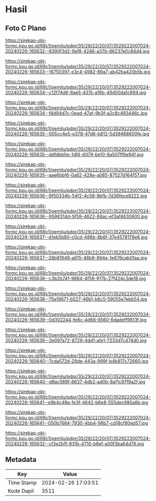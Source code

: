 # Hasil

## Foto C Plano

https://sirekap-obj-formc.kpu.go.id/68c1/pemilu/pdpr/35/29/22/20/07/3529222007024-20240226-165632--8390f3d2-9af8-4246-a37b-86237e0c84d4.jpg

https://sirekap-obj-formc.kpu.go.id/68c1/pemilu/pdpr/35/29/22/20/07/3529222007024-20240226-165633--16750397-e3c4-4982-89a7-ab42ba420b5b.jpg

https://sirekap-obj-formc.kpu.go.id/68c1/pemilu/pdpr/35/29/22/20/07/3529222007024-20240226-165634--c12f74d6-6ae5-4315-a16b-49d00da1c694.jpg

https://sirekap-obj-formc.kpu.go.id/68c1/pemilu/pdpr/35/29/22/20/07/3529222007024-20240226-165634--f4d94d7c-0ead-47af-9b3f-a2c8c493446c.jpg

https://sirekap-obj-formc.kpu.go.id/68c1/pemilu/pdpr/35/29/22/20/07/3529222007024-20240226-165635--005cc4e5-e378-47d6-b812-5d39468600fe.jpg

https://sirekap-obj-formc.kpu.go.id/68c1/pemilu/pdpr/35/29/22/20/07/3529222007024-20240226-165635--ddfdbb0e-1df4-4079-be10-8a507ff6e94f.jpg

https://sirekap-obj-formc.kpu.go.id/68c1/pemilu/pdpr/35/29/22/20/07/3529222007024-20240226-165635--aae6bbf6-0a62-428e-a085-87527d164f57.jpg

https://sirekap-obj-formc.kpu.go.id/68c1/pemilu/pdpr/35/29/22/20/07/3529222007024-20240226-165636--9f50334b-54f2-4c58-9bfb-7d36fece8222.jpg

https://sirekap-obj-formc.kpu.go.id/68c1/pemilu/pdpr/35/29/22/20/07/3529222007024-20240226-165636--9598314d-5f59-4622-88ac-ef3af4630600.jpg

https://sirekap-obj-formc.kpu.go.id/68c1/pemilu/pdpr/35/29/22/20/07/3529222007024-20240226-165637--d1eb5b90-c0cd-486b-8b6f-37e4578179e6.jpg

https://sirekap-obj-formc.kpu.go.id/68c1/pemilu/pdpr/35/29/22/20/07/3529222007024-20240226-165637--28b81849-a615-48b8-894e-1e676cab0faa.jpg

https://sirekap-obj-formc.kpu.go.id/68c1/pemilu/pdpr/35/29/22/20/07/3529222007024-20240226-165638--c3b2b741-9664-4f58-917b-27f424c3de18.jpg

https://sirekap-obj-formc.kpu.go.id/68c1/pemilu/pdpr/35/29/22/20/07/3529222007024-20240226-165638--75e19671-b527-46b1-b6c5-59055e7ebb54.jpg

https://sirekap-obj-formc.kpu.go.id/68c1/pemilu/pdpr/35/29/22/20/07/3529222007024-20240226-165639--0d302244-fe8c-4d68-8560-6dadeff9813f.jpg

https://sirekap-obj-formc.kpu.go.id/68c1/pemilu/pdpr/35/29/22/20/07/3529222007024-20240226-165639--3e097a72-8729-4dd1-afe1-7233d7c474d0.jpg

https://sirekap-obj-formc.kpu.go.id/68c1/pemilu/pdpr/35/29/22/20/07/3529222007024-20240226-165640--7cda572d-29de-443a-999f-b4b817c72660.jpg

https://sirekap-obj-formc.kpu.go.id/68c1/pemilu/pdpr/35/29/22/20/07/3529222007024-20240226-165640--d8ac589f-8637-4db2-ad0b-8af1c97f9a2f.jpg

https://sirekap-obj-formc.kpu.go.id/68c1/pemilu/pdpr/35/29/22/20/07/3529222007024-20240226-165641--e9b4c49a-fe3f-4642-b6e8-555dec680a6b.jpg

https://sirekap-obj-formc.kpu.go.id/68c1/pemilu/pdpr/35/29/22/20/07/3529222007024-20240226-165641--050b7664-7930-4bb4-98b7-cd18cf80ed57.jpg

https://sirekap-obj-formc.kpu.go.id/68c1/pemilu/pdpr/35/29/22/20/07/3529222007024-20240226-165632--cf3e2b1f-831b-4710-b6ef-a00f3ba64d76.jpg


## Metadata

| Key        | Value               |
| ---------- | ------------------- |
| Time Stamp | 2024-02-26 17:03:51 |
| Kode Dapil | 3511                |



